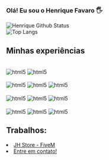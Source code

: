 ### Olá! Eu sou o Henrique Favaro 🖐️

![Henrique Github Status](https://github-readme-stats.vercel.app/api/?username=MrRique15&show_icons=true&title_color=fff&icon_color=79ff97&text_color=9f9f9f&bg_color=151515)<br>
![Top Langs](https://github-readme-stats.vercel.app/api/top-langs/?username=MrRique15&langs_count=3&title_color=fff&icon_color=79ff97&text_color=9f9f9f&bg_color=151515&card_width=495)

## Minhas experiências
<div style="display:inline_block"><br/>

<img align="center" alt="html5" href="https://discord.gg/8kdGq2mxsg" src="https://img.shields.io/badge/mongodb-154e11?style=for-the-badge&logo=mongodb&logoColor=whitegreen">
<img align="center" alt="html5" href="https://discord.gg/8kdGq2mxsg" src="https://img.shields.io/badge/java-0074bd?style=for-the-badge&logo=java&logoColor=510607">
<br><br>
<img align="center" alt="html5" href="https://discord.gg/8kdGq2mxsg" src="https://img.shields.io/badge/React-61dafb?style=for-the-badge&logo=react&logoColor=blue">
<img align="center" alt="html5" href="https://discord.gg/8kdGq2mxsg" src="https://img.shields.io/badge/MySql-FFFFFF?style=for-the-badge&logo=mysql&logoColor=black">
<img align="center" alt="html5" href="https://discord.gg/8kdGq2mxsg" src="https://img.shields.io/badge/c-00599c?style=for-the-badge&logo=cplusplus&logoColor=navy">
<br><br>
<img align="center" alt="html5" href="https://discord.gg/8kdGq2mxsg" src="https://img.shields.io/badge/typescript-3178c6?style=for-the-badge&logo=typescript&logoColor=navy">
<img align="center" alt="html5" href="https://discord.gg/8kdGq2mxsg" src="https://img.shields.io/badge/html-f38657?style=for-the-badge&logo=html5&logoColor=e44d26">
<img align="center" alt="html5" href="https://discord.gg/8kdGq2mxsg" src="https://img.shields.io/badge/css-4d7ded?style=for-the-badge&logo=css3&logoColor=0e3ae4">
<br><br>
<img align="center" alt="html5" href="https://discord.gg/8kdGq2mxsg" src="https://img.shields.io/badge/PYTHON-3975a6?style=for-the-badge&logo=python&logoColor=ffdf58">
<img align="center" alt="html5" href="https://discord.gg/8kdGq2mxsg" src="https://img.shields.io/badge/Lua-2C2D72?style=for-the-badge&logo=lua&logoColor=white">
<img align="center" alt="html5" href="https://discord.gg/8kdGq2mxsg" src="https://img.shields.io/badge/JavaScript-323330?style=for-the-badge&logo=javascript&logoColor=F7DF1E">
  
## Trabalhos:
<li><a href="https://discord.gg/8kdGq2mxsg" rel="nofollow">JH Store - FiveM</a><br></li>
<li><a href="https://github.com/MrRique15/HenriqueFavaro/issues" rel="nofollow">Entre em contato!</a><br></li>
